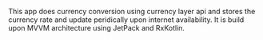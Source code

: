 This app does currency conversion using currency layer api and stores the currency rate and update peridically upon internet availability. 
It is build upon MVVM architecture using JetPack and RxKotlin. 
